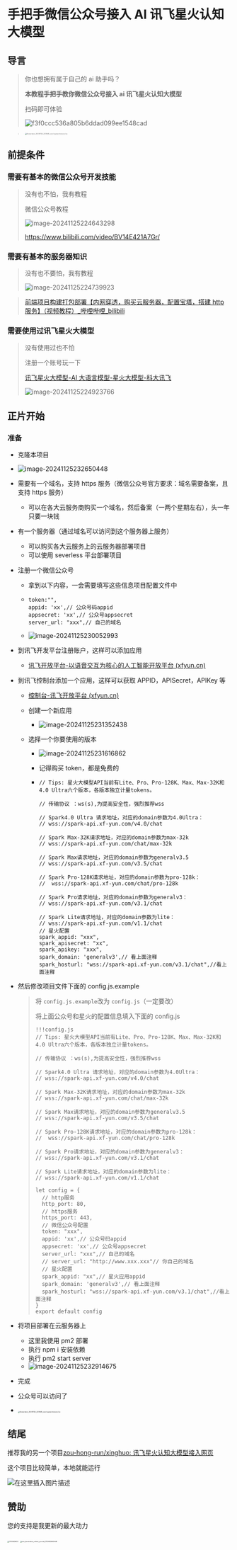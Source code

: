 # 手把手微信公众号接入 AI 讯飞星火认知大模型

## 导言

> 你也想拥有属于自己的 ai 助手吗？
>
> **本教程手把手教你微信公众号接入 ai 讯飞星火认知大模型**
>
> 扫码即可体验
>
> ![f3f0ccc536a805b6ddad099ee1548cad](readme.assets/f3f0ccc536a805b6ddad099ee1548cad.png)

> <img src="readme.assets/Screenshot_20241125_223548_com.huawei.himovie.loc.jpg" alt="Screenshot_20241125_223548_com.huawei.himovie.loc" style="zoom: 25%;" />

## 前提条件

### 需要有基本的微信公众号开发技能

> 没有也不怕，我有教程
>
> 微信公众号教程
>
> ![image-20241125224643298](readme.assets/image-20241125224643298.png)
>
> https://www.bilibili.com/video/BV14E421A7Gr/

### 需要有基本的服务器知识

> 没有也不要怕，我有教程
>
> ![image-20241125224739923](readme.assets/image-20241125224739923.png)

> [前端项目构建打包部署【内网穿透，购买云服务器，配置宝塔，搭建 http 服务】（视频教程）\_哔哩哔哩\_bilibili](https://www.bilibili.com/video/BV1ep4y1T7aP/?spm_id_from=333.999.0.0)

### 需要使用过讯飞星火大模型

> 没有使用过也不怕
>
> 注册一个账号玩一下
>
> [讯飞星火大模型-AI 大语言模型-星火大模型-科大讯飞](https://xinghuo.xfyun.cn/desk)
>
> ![image-20241125224923766](readme.assets/image-20241125224923766.png)

## 正片开始

### 准备

- 克隆本项目
- ![image-20241125232650448](readme.assets/image-20241125232650448.png)
- 需要有一个域名，支持 https 服务（微信公众号官方要求：域名需要备案，且支持 https 服务）

  - 可以在各大云服务商购买一个域名，然后备案（一两个星期左右），头一年只要一块钱

- 有一个服务器（通过域名可以访问到这个服务器上服务）

  - 可以购买各大云服务上的云服务器部署项目
  - 可以使用 severless 平台部署项目

- 注册一个微信公众号

  - 拿到以下内容，一会需要填写这些信息项目配置文件中

  - ```
    token:"",
    appid: 'xx',// 公众号码appid
    appsecret: 'xx',// 公众号appsecret
    server_url: "xxx",// 自己的域名
    ```

  - ![image-20241125230052993](readme.assets/image-20241125230052993.png)

- 到讯飞开发平台注册账户，这样可以添加应用

  - [讯飞开放平台-以语音交互为核心的人工智能开放平台 (xfyun.cn)](https://www.xfyun.cn/)

- 到讯飞控制台添加一个应用，这样可以获取 APPID，APISecret，APIKey 等

  - [控制台-讯飞开放平台 (xfyun.cn)](https://console.xfyun.cn/app/myapp)

  - 创建一个新应用

    - ![image-20241125231352438](readme.assets/image-20241125231352438.png)

  - 选择一个你要使用的版本

    - ![image-20241125231616862](readme.assets/image-20241125231616862.png)

    - 记得购买 token，都是免费的

    - ```
      // Tips: 星火大模型API当前有Lite、Pro、Pro-128K、Max、Max-32K和4.0 Ultra六个版本，各版本独立计量tokens。

      // 传输协议 ：ws(s),为提高安全性，强烈推荐wss

      // Spark4.0 Ultra 请求地址，对应的domain参数为4.0Ultra：
      // wss://spark-api.xf-yun.com/v4.0/chat

      // Spark Max-32K请求地址，对应的domain参数为max-32k
      // wss://spark-api.xf-yun.com/chat/max-32k

      // Spark Max请求地址，对应的domain参数为generalv3.5
      // wss://spark-api.xf-yun.com/v3.5/chat

      // Spark Pro-128K请求地址，对应的domain参数为pro-128k：
      //  wss://spark-api.xf-yun.com/chat/pro-128k

      // Spark Pro请求地址，对应的domain参数为generalv3：
      // wss://spark-api.xf-yun.com/v3.1/chat

      // Spark Lite请求地址，对应的domain参数为lite：
      // wss://spark-api.xf-yun.com/v1.1/chat
      // 星火配置
      spark_appid: "xxx",
      spark_apisecret: "xx",
      spark_apikey: "xxx",
      spark_domain: 'generalv3',// 看上面注释
      spark_hosturl: "wss://spark-api.xf-yun.com/v3.1/chat",//看上面注释
      ```

- 然后修改项目文件下面的 config.js.example

  > 将 `config.js.example`改为 `config.js`（一定要改）
  >
  > 将上面公众号和星火的配置信息填入下面的 config.js
  >
  > ```
  > !!!config.js
  > // Tips: 星火大模型API当前有Lite、Pro、Pro-128K、Max、Max-32K和4.0 Ultra六个版本，各版本独立计量tokens。
  >
  > // 传输协议 ：ws(s),为提高安全性，强烈推荐wss
  >
  > // Spark4.0 Ultra 请求地址，对应的domain参数为4.0Ultra：
  > // wss://spark-api.xf-yun.com/v4.0/chat
  >
  > // Spark Max-32K请求地址，对应的domain参数为max-32k
  > // wss://spark-api.xf-yun.com/chat/max-32k
  >
  > // Spark Max请求地址，对应的domain参数为generalv3.5
  > // wss://spark-api.xf-yun.com/v3.5/chat
  >
  > // Spark Pro-128K请求地址，对应的domain参数为pro-128k：
  > //  wss://spark-api.xf-yun.com/chat/pro-128k
  >
  > // Spark Pro请求地址，对应的domain参数为generalv3：
  > // wss://spark-api.xf-yun.com/v3.1/chat
  >
  > // Spark Lite请求地址，对应的domain参数为lite：
  > // wss://spark-api.xf-yun.com/v1.1/chat
  >
  > let config = {
  >   // http服务
  >   http_port: 80,
  >   // https服务
  >   https_port: 443,
  >   // 微信公众号配置
  >   token: "xxx",
  >   appid: 'xx',// 公众号码appid
  >   appsecret: 'xx',// 公众号appsecret
  >   server_url: "xxx",// 自己的域名
  >   // server_url: "http://www.xxx.xxx"// 你自己的域名
  >   // 星火配置
  >   spark_appid: "xx",// 星火应用appid
  >   spark_domain: 'generalv3',// 看上面注释
  >   spark_hosturl: "wss://spark-api.xf-yun.com/v3.1/chat",//看上面注释
  > }
  > export default config
  > ```

- 将项目部署在云服务器上

  - 这里我使用 pm2 部署
  - 执行 npm i 安装依赖
  - 执行 pm2 start server
  - ![image-20241125232914675](readme.assets/image-20241125232914675.png)

- 完成
- 公众号可以访问了
- <img src="readme.assets/Screenshot_20241125_223548_com.huawei.himovie.loc.jpg" alt="Screenshot_20241125_223548_com.huawei.himovie.loc" style="zoom: 25%;" />

## 结尾

推荐我的另一个项目[zou-hong-run/xinghuo: 讯飞星火认知大模型接入网页](https://github.com/zou-hong-run/xinghuo)

这个项目比较简单，本地就能运行

![在这里插入图片描述](https://camo.githubusercontent.com/be5bc5ebd3e2cf9fd4af0ca4cca8eb64d50f18011487b5de713856177583fed1/68747470733a2f2f70332d6a75656a696e2e62797465696d672e636f6d2f746f732d636e2d692d6b3375316662706663702f38316133343663613532326134366137623538356233383966363232613939367e74706c762d6b3375316662706663702d7a6f6f6d2d312e696d616765)

## 赞助

您的支持是我更新的最大动力

<img src="readme.assets/1732632622.jpg" alt="1732632622" style="zoom:25%;" />

<img src="readme.assets/mm_facetoface_collect_qrcode_1732632562648.png" alt="mm_facetoface_collect_qrcode_1732632562648" style="zoom:25%;" />